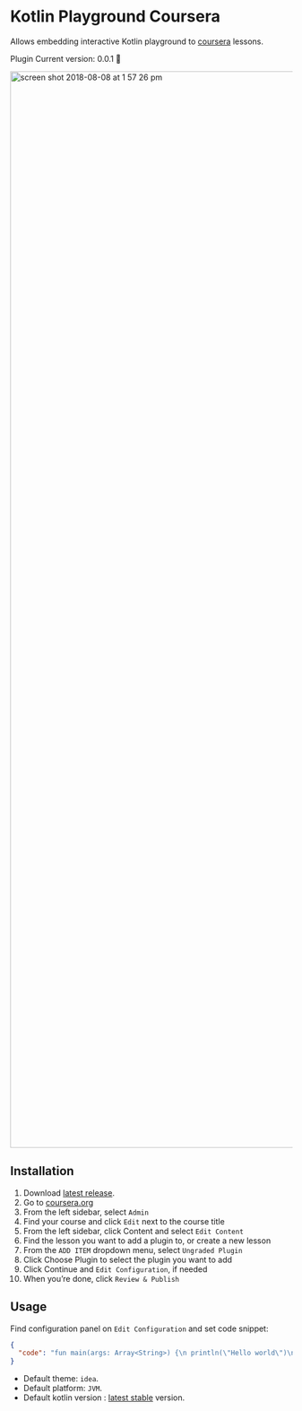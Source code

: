# Kotlin Playground Coursera 
Allows embedding interactive Kotlin playground to [coursera](https://www.coursera.org/) lessons.

Plugin Current version: 0.0.1 :tada:

<img width="1920" alt="screen shot 2018-08-08 at 1 57 26 pm" src="https://user-images.githubusercontent.com/10503748/43833322-0984b27c-9b13-11e8-94cf-41d7653217dd.png">

## Installation

1. Download [latest release](https://github.com/AlexanderPrendota/kotlin-playground-coursera-plugin/releases).
2. Go to [coursera.org](https://www.coursera.org/)
3. From the left sidebar, select `Admin`
4. Find your course and click `Edit` next to the course title
5. From the left sidebar, click Content and select `Edit Content`
6. Find the lesson you want to add a plugin to, or create a new lesson
7. From the `ADD ITEM` dropdown menu, select `Ungraded Plugin`
8. Click Choose Plugin to select the plugin you want to add
9. Click Continue and `Edit Configuration`, if needed
10. When you’re done, click `Review & Publish`

## Usage

Find configuration panel on `Edit Configuration` and set code snippet:

```json
{
  "code": "fun main(args: Array<String>) {\n println(\"Hello world\")\n}"
}
```
* Default theme: `idea`.
* Default platform: `JVM`.
* Default kotlin version : [latest stable](https://try.kotlinlang.org/kotlinServer?type=getKotlinVersions) version.
